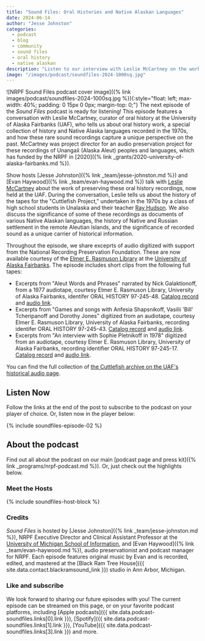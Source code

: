 ```yaml
---
title: "Sound Files: Oral Histories and Native Alaskan Languages"
date: 2024-06-14
author: "Jesse Johnston"
categories: 
  - podcast
  - blog
  - community
  - sound files
  - oral history
  - native alaskan
description: "Listen to our interview with Leslie McCartney on the work of preserving oral history and Native Alaskan languages."
image: "/images/podcast/soundfiles-2024-1000sq.jpg"
---
```


![NRPF Sound Files podcast cover image]({% link images/podcast/soundfiles-2024-1000sq.jpg %}){:style="float: left; max-width: 40%; padding: 0 15px 0 0px; margin-top: 0;"}
The next episode of the _Sound Files_ podcast is ready for listening!
This episode features a conversation with Leslie McCartney, curator of oral history at the University of Alaska Fairbanks (UAF), who tells us about oral history work, a special collection of history and Native Alaska languages recorded in the 1970s, and how these rare sound recordings capture a unique perspective on the past. McCartney was project director for an audio preservation project for these recordings
of Unangax̂ (Alaska Aleut) peoples and languages,
which has funded by the NRPF in [2020]({% link _grants/2020-university-of-alaska-fairbanks.md %}).

Show hosts [Jesse Johnston]({% link _team/jesse-johnston.md %}) and [Evan Haywood]({% link _team/evan-haywood.md %}) talk with [Leslie McCartney](https://www.uaf.edu/experts/leslie-mccartney.php) about the work of preserving these oral history recordings, now held at the UAF. During the conversation, Leslie tells us about the history of the tapes for the "Cuttlefish Project," undertaken in the 1970s by a class of high school students in Unalaska and their teacher [Ray Hudson](https://jukebox.uaf.edu/p/1910). We also discuss the significance of some of these recordings as documents of various Native Alaskan languages, the history of Native and Russian settlement in the remote Aleutian Islands, and the significance of recorded sound as a unique carrier of historical information.

Throughout the episode, we share exceprts of audio digitized with support from the National Recording Preservation Foundation. These are now available courtesy of the [Elmer E. Rasmuson Library](https://library.uaf.edu/home) at the [University of Alaska Fairbanks](https://www.uaf.edu/uaf/). The episode includes short clips from the following full tapes:

* Excerpts from "Aleut Words and Phrases" narrated by Nick Galaktionoff, from a 1977 audiotape, courtesy Elmer E. Rasmuson Library, University of Alaska Fairbanks, identifer ORAL HISTORY 97-245-48. [Catalog record](https://anch.ent.sirsi.net/client/en_US/uaf/search/detailnonmodal/ent:$002f$002fSD_ILS$002f0$002fSD_ILS:5819070/ada?rw=36&d=ent%3A%2F%2FSD_ILS%2F0%2FSD_ILS%3A5819070~ILS~38&lm=UAF-ORAL&rt=false%7C%7C%7CSERIES%7C%7C%7CSeries&isd=true) and [audio link](http://oralhistory.library.uaf.edu/97/97-245-48.mp3).
* Excerpts from "Games and songs with Anfesia Shapsnikoff, Vasilii 'Bill' Tcheripanoff and Dorothy Jones" digitized from an audiotape, courtesy Elmer E. Rasmuson Library, University of Alaska Fairbanks, recording identifer ORAL HISTORY 97-245-43. [Catalog record](https://anch.ent.sirsi.net/client/en_US/uaf/search/detailnonmodal/ent:$002f$002fSD_ILS$002f0$002fSD_ILS:5816915/ada?rw=12&d=ent%3A%2F%2FSD_ILS%2F0%2FSD_ILS%3A5816915~ILS~21&lm=UAF-ORAL&rt=false%7C%7C%7CSERIES%7C%7C%7CSeries&isd=true) and [audio link](http://oralhistory.library.uaf.edu/97/97-245-43.mp3).
* Excerpts from "An interview with Sophie Pletnikoff in 1978" digitized from an audiotape, courtesy Elmer E. Rasmuson Library, University of Alaska Fairbanks, recording identifier ORAL HISTORY 97-245-17. [Catalog record](https://anch.ent.sirsi.net/client/en_US/uaf/search/detailnonmodal/ent:$002f$002fSD_ILS$002f0$002fSD_ILS:5808718/ada?d=ent%3A%2F%2FSD_ILS%2F0%2FSD_ILS%3A5808718~ILS~1&h=8) and [audio link](http://oralhistory.library.uaf.edu/97/97-245-17.mp3).

You can find the full collection of [the Cuttlefish archive on the UAF's historical audio page](https://archives.library.uaf.edu/islandora/objects/eerl-historical-audio-cuttlefish).

## Listen Now

Follow the links at the end of the post to subscribe to the podcast on your player of choice.
Or, listen now in the player below:

{% include soundfiles-episode-02 %}

## About the podcast

Find out all about the podcast on our main [podcast page and press kit]({% link _programs/nrpf-podcast.md %}). Or, just check out the highlights below.

### Meet the Hosts

{% include soundfiles-host-block %}

### Credits

_Sound Files_ is hosted by [Jesse Johnston]({% link _team/jesse-johnston.md %}), NRPF Executive Director and
Clinical Assistant Professor at the [University of Michigan School of Information](https://si.umich.edu/),
and [Evan Haywood]({% link _team/evan-haywood.md %}), audio preservationist and podcast manager for NRPF.
Each episode features original music
by Evan and is recorded, edited, and mastered at the [Black Ram Tree House]({{ site.data.contact.blackramsound_link }}) studio in Ann Arbor, Michigan.

### Like and subscribe

We look forward to sharing our future episodes with you!
The current episode can be streamed on this page,
or on your favorite podcast platforms, including [Apple podcasts]({{ site.data.podcast-soundfiles.links[0].link }}), [Spotify]({{ site.data.podcast-soundfiles.links[1].link }}), [YouTube]({{ site.data.podcast-soundfiles.links[3].link }}) and more.

